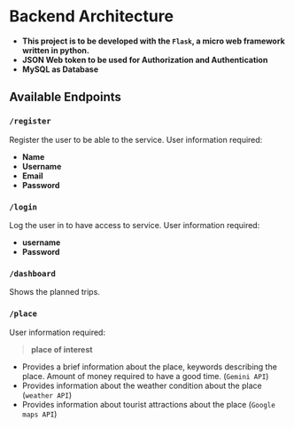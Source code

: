 # Backend Architecture
* **This project is to be developed with the `Flask`, a micro web framework written in python.**
* **JSON Web token to be used for Authorization and Authentication**
* **MySQL as Database**

## Available Endpoints
### `/register`
Register the user to be able to  the service. User information required:
 - **Name**
 - **Username**
 - **Email**
 - **Password**
### `/login`
Log the user in to have access to service. User information required:
 - **username**
 - **Password**
### `/dashboard`
Shows the planned trips.
### `/place`
User information required:
 > **place of interest**
* Provides a brief information about the place, keywords describing the place. 
Amount of money required to have a good time. (`Gemini API`)
* Provides information about the weather condition about the place (`weather API`)
* Provides information about tourist attractions about the place (`Google maps API`)
